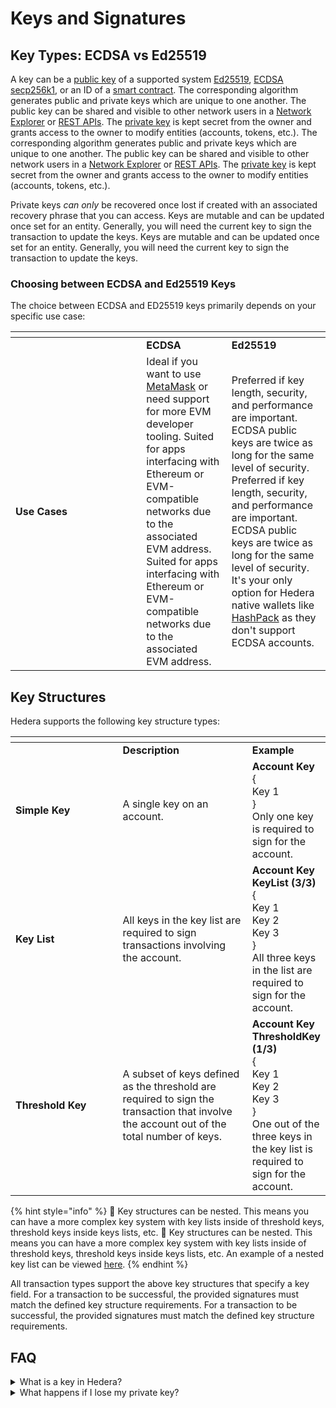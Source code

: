 # Keys and Signatures

## Key Types: ECDSA vs Ed25519

A key can be a [public key](../support-and-community/glossary.md#public-key) of a supported system [Ed25519](../support-and-community/glossary.md#ed25519), [ECDSA secp256k1](../support-and-community/glossary.md#ecdsa-secp256k1), or an ID of a [smart contract](../support-and-community/glossary.md#smart-contract). The corresponding algorithm generates public and private keys which are unique to one another. The public key can be shared and visible to other network users in a [Network Explorer](../support-and-community/glossary.md#network-explorer) or [REST APIs](../support-and-community/glossary.md#rest-api). The [private key](../support-and-community/glossary.md#private-key) is kept secret from the owner and grants access to the owner to modify entities (accounts, tokens, etc.).&#x20; The corresponding algorithm generates public and private keys which are unique to one another. The public key can be shared and visible to other network users in a [Network Explorer](../support-and-community/glossary.md#network-explorer) or [REST APIs](../support-and-community/glossary.md#rest-api). The [private key](../support-and-community/glossary.md#private-key) is kept secret from the owner and grants access to the owner to modify entities (accounts, tokens, etc.).&#x20;

Private keys _can only_ be recovered once lost if created with an associated recovery phrase that you can access. Keys are mutable and can be updated once set for an entity. Generally, you will need the current key to sign the transaction to update the keys.&#x20; Keys are mutable and can be updated once set for an entity. Generally, you will need the current key to sign the transaction to update the keys.&#x20;

### Choosing between ECDSA and Ed25519 Keys

The choice between ECDSA and ED25519 keys primarily depends on your specific use case:

<table data-header-hidden><thead><tr><th width="193.33333333333331"></th><th></th><th></th></tr></thead><tbody><tr><td></td><td><strong>ECDSA</strong></td><td><strong>Ed25519</strong></td></tr><tr><td><strong>Use Cases</strong></td><td>Ideal if you want to use <a href="../support-and-community/glossary.md#metamask">MetaMask</a> or need support for more EVM developer tooling. Suited for apps interfacing with Ethereum or EVM-compatible networks due to the associated EVM address. Suited for apps interfacing with Ethereum or EVM-compatible networks due to the associated EVM address.</td><td>Preferred if key length, security, and performance are important. ECDSA public keys are twice as long for the same level of security. Preferred if key length, security, and performance are important. ECDSA public keys are twice as long for the same level of security. It's your only option for Hedera native wallets like <a href="https://www.hashpack.app/">HashPack</a> as they don't support ECDSA accounts.</td></tr></tbody></table>

## Key Structures

Hedera supports the following key structure types:

<table data-header-hidden><thead><tr><th width="193.33333333333331"></th><th width="240"></th><th></th></tr></thead><tbody><tr><td></td><td><strong>Description</strong></td><td><strong>Example</strong></td></tr><tr><td><strong>Simple Key</strong></td><td>A single key on an account.</td><td><strong>Account</strong> <strong>Key</strong> <br>       { <br>           Key 1 <br>        }<br>Only one key is required to sign for the account.</td></tr><tr><td><strong>Key List</strong></td><td>All keys in the key list are required to sign transactions involving the account.</td><td><strong>Account Key</strong><br>     <strong>KeyList (3/3)</strong> <br>          { <br>               Key 1 <br>               Key 2 <br>               Key 3 <br>          }<br>All three keys in the list are required to sign for the account.</td></tr><tr><td><strong>Threshold Key</strong></td><td>A subset of keys defined as the threshold are required to sign the transaction that involve the account out of the total number of keys.</td><td><strong>Account Key</strong><br>      <strong>ThresholdKey (1/3)</strong> <br>          { <br>              Key 1 <br>              Key 2 <br>              Key 3 <br>          }<br>One out of the three keys in the key list is required to sign for the account.</td></tr></tbody></table>

{% hint style="info" %}
🔔 Key structures can be nested. This means you can have a more complex key system with key lists inside of threshold keys, threshold keys inside keys lists, etc. 🔔 Key structures can be nested. This means you can have a more complex key system with key lists inside of threshold keys, threshold keys inside keys lists, etc. An example of a nested key list can be viewed [here](https://hashscan.io/mainnet/adminKey/0.0.2).
{% endhint %}

All transaction types support the above key structures that specify a key field. For a transaction to be successful, the provided signatures must match the defined key structure requirements. For a transaction to be successful, the provided signatures must match the defined key structure requirements.

## FAQ

<details>

<summary>What is a key in Hedera?</summary>

A key in Hedera can be a [public key](../support-and-community/glossary.md#public-key) of a supported system such as [ED25519](../support-and-community/glossary.md#ed25519), [ECDSA secp256k1](../support-and-community/glossary.md#ecdsa-secp256k), or an ID of a [smart contract](../support-and-community/glossary.md#smart-contract). The corresponding algorithm generates public and private keys which are unique to one another. The public key can be shared and visible to other network users in a [Network Explorer](../support-and-community/glossary.md#network-explorer) or REST APIs. The [private key](../support-and-community/glossary.md#private-key) is kept secret and grants access to the owner to modify entities (accounts, tokens, etc.). The corresponding algorithm generates public and private keys which are unique to one another. The public key can be shared and visible to other network users in a [Network Explorer](../support-and-community/glossary.md#network-explorer) or REST APIs. The [private key](../support-and-community/glossary.md#private-key) is kept secret and grants access to the owner to modify entities (accounts, tokens, etc.).

</details>

<details>

<summary>What happens if I lose my private key?</summary>

Private keys can only be recovered once lost if created with an associated recovery phrase that you can access. It's crucial to keep your private keys safe and secure as they grant access to modify your Hedera entities, like accounts and tokens. It's crucial to keep your private keys safe and secure as they grant access to modify your Hedera entities, like accounts and tokens.

</details>
